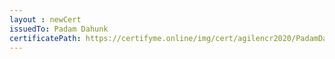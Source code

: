 ```yaml
--- 
layout : newCert 
issuedTo: Padam Dahunk 
certificatePath: https://certifyme.online/img/cert/agilencr2020/PadamDahunk_ad6ae.png
--- 
```

